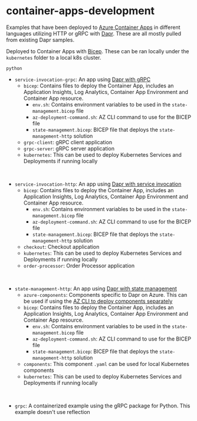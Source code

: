 # container-apps-development

Examples that have been deployed to [Azure Container Apps](https://docs.microsoft.com/en-us/azure/container-apps/overview) in different languages utilizing HTTP or gRPC with [Dapr](https://dapr.io/). These are all mostly pulled from existing Dapr samples. 

Deployed to Container Apps with [Bicep](https://docs.microsoft.com/en-us/azure/azure-resource-manager/bicep/deploy-cli). These can be ran locally under the `kubernetes` folder to a local k8s cluster.

`python`
  - `service-invocation-grpc`: An app using [Dapr with gRPC](https://docs.dapr.io/developing-applications/sdks/python/python-sdk-extensions/python-grpc/)
    - `bicep`: Contains files to deploy the Container App, includes an Application Insights, Log Analytics, Container App Environment and Container App resource.
        - `env.sh`: Contains environment variables to be used in the `state-management.bicep` file
        - `az-deployment-command.sh`: AZ CLI command to use for the BICEP file
        - `state-management.bicep`: BICEP file that deploys the `state-management-http` solution
    - `grpc-client`: gRPC client application
    - `grpc-server`: gRPC server application
    - `kubernetes`: This can be used to deploy Kubernetes Services and Deployments if running locally

  <br>

  - `service-invocation-http`: An app using [Dapr with service invocation](https://docs.dapr.io/developing-applications/building-blocks/service-invocation/service-invocation-overview/)
      - `bicep`: Contains files to deploy the Container App, includes an Application Insights, Log Analytics, Container App Environment and Container App resource.
        - `env.sh`: Contains environment variables to be used in the `state-management.bicep` file
        - `az-deployment-command.sh`: AZ CLI command to use for the BICEP file
        - `state-management.bicep`: BICEP file that deploys the `state-management-http` solution
      - `checkout`: Checkout application
      - `kubernetes`: This can be used to deploy Kubernetes Services and Deployments if running locally
      - `order-processor`: Order Processor application
  
  <br>

  - `state-management-http`: An app using [Dapr with state management](https://docs.dapr.io/developing-applications/building-blocks/state-management/)
      - `azure-components`: Components specific to Dapr on Azure. This can be used if using the [AZ CLI to deploy components separately](https://docs.microsoft.com/en-us/azure/container-apps/microservices-dapr?tabs=bash#configure-the-state-store-component)
      - `bicep`: Contains files to deploy the Container App, includes an Application Insights, Log Analytics, Container App Environment and Container App resource.
        - `env.sh`: Contains environment variables to be used in the `state-management.bicep` file
        - `az-deployment-command.sh`: AZ CLI command to use for the BICEP file
        - `state-management.bicep`: BICEP file that deploys the `state-management-http` solution
      - `components`: This component `.yaml` can be used for local Kubernetes components
      - `kubernetes`: This can be used to deploy Kubernetes Services and Deployments if running locally

   <br>
   
   - `grpc`: A containerized example using the gRPC package for Python. This example doesn't use reflection
